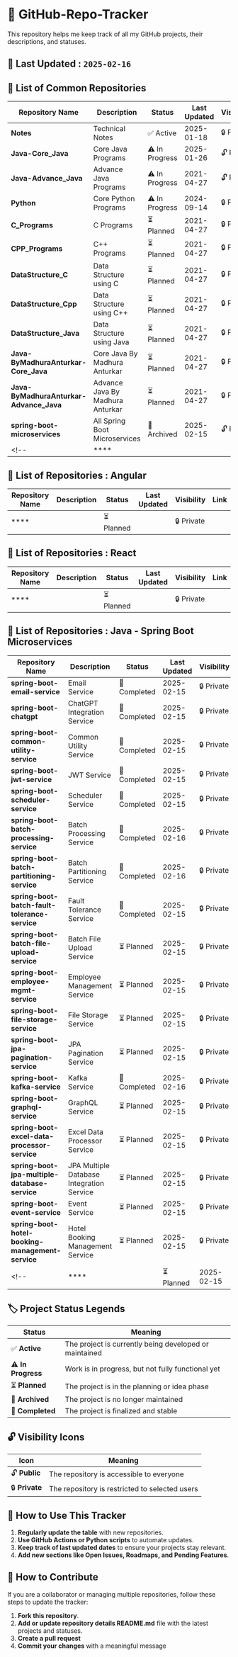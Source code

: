 # 🚀 GitHub-Repo-Tracker
This repository helps me keep track of all my GitHub projects, their descriptions, and statuses.

## **📝 Last Updated :** **`2025-02-16`**


## 📂 List of Common Repositories
| Repository Name | Description | Status | Last Updated | Visibility | Link |
|---------------|-------------|--------|--------------|------|------|
| **Notes** | Technical Notes | ✅ Active | 2025-01-18 | 🔒 Private | [View Repo](https://github.com/siddhantpatni0407/Notes.git) |
| **Java-Core_Java** | Core Java Programs | ⚠️ In Progress | 2025-01-26 | 🔓 Public | [View Repo](https://github.com/siddhantpatni0407/Java-Core_Java.git) |
| **Java-Advance_Java** | Advance Java Programs | ⚠️ In Progress | 2021-04-27 | 🔓 Public | [View Repo](https://github.com/siddhantpatni0407/Java-Advance_Java.git) |
| **Python** | Core Python Programs | ⚠️ In Progress | 2024-09-14 | 🔒 Private | [View Repo](https://github.com/siddhantpatni0407/Python.git) |
| **C_Programs** | C Programs | ⏳ Planned | 2021-04-27 | 🔒 Private | [View Repo](https://github.com/siddhantpatni0407/C_Programs.git) |
| **CPP_Programs** | C++ Programs | ⏳ Planned | 2021-04-27 | 🔒 Private | [View Repo](https://github.com/siddhantpatni0407/CPP_Programs.git) |
| **DataStructure_C** | Data Structure using C | ⏳ Planned | 2021-04-27 | 🔒 Private | [View Repo](https://github.com/siddhantpatni0407/DataStructure_C.git) |
| **DataStructure_Cpp** | Data Structure using C++ | ⏳ Planned | 2021-04-27 | 🔒 Private | [View Repo](https://github.com/siddhantpatni0407/DataStructure_Cpp.git) |
| **DataStructure_Java** | Data Structure using Java | ⏳ Planned | 2021-04-27 | 🔒 Private | [View Repo](https://github.com/siddhantpatni0407/DataStructure_Java.git) |
| **Java-ByMadhuraAnturkar-Core_Java** | Core Java By Madhura Anturkar | ⏳ Planned | 2021-04-27 | 🔒 Private | [View Repo](https://github.com/siddhantpatni0407/Java-ByMadhuraAnturkar-Core_Java.git) |
| **Java-ByMadhuraAnturkar-Advance_Java** | Advance Java By Madhura Anturkar | ⏳ Planned | 2021-04-27 | 🔒 Private | [View Repoa](https://github.com/siddhantpatni0407/Java-ByMadhuraAnturkar-Advance_Java.git) |
| **spring-boot-microservices** | All Spring Boot Microservices | 🛑 Archived | 2025-02-15 | 🔓 Public | [View Repo](https://github.com/siddhantpatni0407/spring-boot-microservices.git) |
<!-- | **** |  |  |  | []() | -->

## 📂 List of Repositories : Angular
| Repository Name | Description | Status | Last Updated | Visibility | Link |
|---------------|-------------|--------|--------------|------|------|
| **** |  | ⏳ Planned |  | 🔒 Private | []() |

## 📂 List of Repositories : React
| Repository Name | Description | Status | Last Updated | Visibility | Link |
|---------------|-------------|--------|--------------|------|------|
| **** |  | ⏳ Planned |  | 🔒 Private | []() |

## 📂 List of Repositories : Java - Spring Boot Microservices
| Repository Name | Description | Status | Last Updated | Visibility | Link |
|---------------|-------------|--------|--------------|------|------|
| **spring-boot-email-service** | Email Service | 🚀 Completed | 2025-02-15 | 🔒 Private | [View Repo](https://github.com/siddhantpatni0407/spring-boot-email-service.git) |
| **spring-boot-chatgpt** | ChatGPT Integration Service | 🚀 Completed | 2025-02-15 | 🔒 Private | [View Repo](https://github.com/siddhantpatni0407/spring-boot-chatgpt.git) |
| **spring-boot-common-utility-service** | Common Utility Service | 🚀 Completed | 2025-02-15 | 🔒 Private | [View Repo](https://github.com/siddhantpatni0407/spring-boot-common-utility-service.git) |
| **spring-boot-jwt-service** | JWT Service | 🚀 Completed | 2025-02-15 | 🔒 Private | [View Repo](https://github.com/siddhantpatni0407/spring-boot-jwt-service.git) |
| **spring-boot-scheduler-service** | Scheduler Service | 🚀 Completed | 2025-02-15 | 🔒 Private | [View Repo](https://github.com/siddhantpatni0407/spring-boot-scheduler-service.git) |
| **spring-boot-batch-processing-service** | Batch Processing Service | 🚀 Completed | 2025-02-16 | 🔒 Private | [View Repo](https://github.com/siddhantpatni0407/spring-boot-batch-processing-service.git) |
| **spring-boot-batch-partitioning-service** | Batch Partitioning Service | 🚀 Completed | 2025-02-16 | 🔒 Private | [View Repo](https://github.com/siddhantpatni0407/spring-boot-batch-partitioning-service.git) |
| **spring-boot-batch-fault-tolerance-service** | Fault Tolerance Service | 🚀 Completed | 2025-02-15 | 🔒 Private | [View Repo](https://github.com/siddhantpatni0407/spring-boot-batch-fault-tolerance-service.git) |
| **spring-boot-batch-file-upload-service** | Batch File Upload Service  | ⏳ Planned | 2025-02-15 | 🔒 Private | [View Repo](https://github.com/siddhantpatni0407/spring-boot-batch-file-upload-service.git) |
| **spring-boot-employee-mgmt-service** | Employee Management Service | ⏳ Planned | 2025-02-15 | 🔒 Private | [View Repoe](https://github.com/siddhantpatni0407/spring-boot-employee-mgmt-service.git) |
| **spring-boot-file-storage-service** | File Storage Service | ⏳ Planned | 2025-02-15 | 🔒 Private | [View Repo](https://github.com/siddhantpatni0407/spring-boot-file-storage-service.git) |
| **spring-boot-jpa-pagination-service** | JPA Pagination Service | ⏳ Planned | 2025-02-15 | 🔒 Private | [View Repo](https://github.com/siddhantpatni0407/spring-boot-jpa-pagination-service.git) |
| **spring-boot-kafka-service** | Kafka Service | 🚀 Completed | 2025-02-16 | 🔒 Private | [View Repo](https://github.com/siddhantpatni0407/spring-boot-kafka-service.git) |
| **spring-boot-graphql-service** | GraphQL Service | ⏳ Planned | 2025-02-15 | 🔒 Private | [View Repo](https://github.com/siddhantpatni0407/spring-boot-graphql-service.git) |
| **spring-boot-excel-data-processor-service** | Excel Data Processor Service | ⏳ Planned | 2025-02-15 | 🔒 Private | [View Repo](https://github.com/siddhantpatni0407/spring-boot-excel-data-processor-service.git) |
| **spring-boot-jpa-multiple-database-service** | JPA Multiple Database Integration Service | ⏳ Planned | 2025-02-15 | 🔒 Private | [View Repo](https://github.com/siddhantpatni0407/spring-boot-jpa-multiple-database-service.git) |
| **spring-boot-event-service** | Event Service | ⏳ Planned | 2025-02-15 | 🔒 Private | [View Repo](https://github.com/siddhantpatni0407/spring-boot-event-service.git) |
| **spring-boot-hotel-booking-management-service** | Hotel Booking Management Service | ⏳ Planned | 2025-02-15 | 🔒 Private | [View Repo](https://github.com/siddhantpatni0407/spring-boot-hotel-booking-management-service.git) |
<!--| **** |  | ⏳ Planned | 2025-02-15 | 🔒 Private | []() |-->

## 🏷 Project Status Legends
| Status | Meaning |
|--------|---------|
| ✅ **Active** | The project is currently being developed or maintained |
| ⚠️ **In Progress** | Work is in progress, but not fully functional yet |
| ⏳ **Planned** | The project is in the planning or idea phase |
| 🛑 **Archived** | The project is no longer maintained |
| 🚀 **Completed** | The project is finalized and stable |

## 🔓 **Visibility Icons**
| Icon | Meaning |
|------|---------|
| 🔓 **Public** | The repository is accessible to everyone |
| 🔒 **Private** | The repository is restricted to selected users |

## 📜 How to Use This Tracker
1. **Regularly update the table** with new repositories.
2. **Use GitHub Actions or Python scripts** to automate updates.
3. **Keep track of last updated dates** to ensure your projects stay relevant.
4. **Add new sections like Open Issues, Roadmaps, and Pending Features**.

## 📌 How to Contribute
If you are a collaborator or managing multiple repositories, follow these steps to update the tracker:
1. **Fork this repository**.
2. **Add or update repository details README.md** file with the latest projects and statuses.
3. **Create a pull request** 
4. **Commit your changes** with a meaningful message